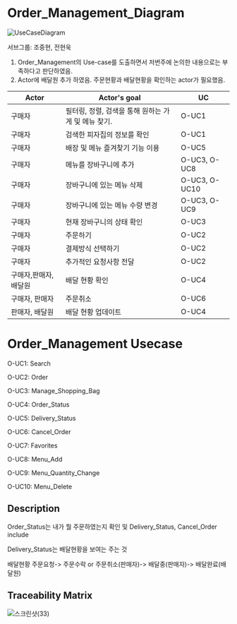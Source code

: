 # Order_Management_Diagram
![UseCaseDiagram](https://user-images.githubusercontent.com/29910793/114296154-889acf00-9ae4-11eb-8198-1341aeda2539.png)

서브그룹: 조중현, 전현욱
1. Order_Management의 Use-case를 도출하면서 저번주에 논의한 내용으로는 부족하다고 판단하였음. 
2. Actor에 배달원 추가 하였음. 주문현황과 배달현황을 확인하는 actor가 필요했음. 

|      Actor  |Actor's goal         |UC                   
|--------------|--------------------|------------------
|구매자 |필터링, 정렬, 검색을 통해 원하는 가게 및 메뉴 찾기. |O-UC1             
|구매자 |검색한 피자집의 정보를 확인 |O-UC1    
|구매자 |배장 및 메뉴 즐겨찾기 기능 이용 |O-UC5
|구매자 |메뉴를 장바구니에 추가 |O-UC3, O-UC8
|구매자 |장바구니에 있는 메뉴 삭제 |O-UC3, O-UC10     
|구매자 |장바구니에 있는 메뉴 수량 변경 |O-UC3, O-UC9 
|구매자 |현재 장바구니의 상태 확인|O-UC3 
|구매자 |주문하기|O-UC2
|구매자 |결제방식 선택하기 |O-UC2 
|구매자 |추가적인 요청사항 전달 |O-UC2 
|구매자,판매자,배달원 |배달 현황 확인 |O-UC4  
|구매자, 판매자 |주문취소 |O-UC6
|판매자, 배달원 |배달 현황 업데이트 |O-UC4

# Order_Management Usecase

O-UC1: Search

O-UC2: Order

O-UC3: Manage_Shopping_Bag

O-UC4: Order_Status

O-UC5: Delivery_Status

O-UC6: Cancel_Order

O-UC7: Favorites

O-UC8: Menu_Add

O-UC9: Menu_Quantity_Change

O-UC10: Menu_Delete

## Description

Order_Status는 내가 뭘 주문하였는지 확인 및 Delivery_Status, Cancel_Order include

Delivery_Status는 배달현황을 보여는 주는 것

배달현황
주문요청-> 주문수락 or 주문취소(판매자)-> 배달중(판매자)-> 배달완료(배달원)

## Traceability Matrix
![스크린샷(33)](https://user-images.githubusercontent.com/29910793/115250899-f8ecc480-a164-11eb-94e1-d4894c21ce1d.png)

